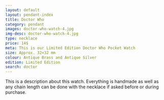 ```yaml
---
layout: default
layout: pendant-index
title: Doctor Who
category: pendant
images: doctor-who-watch-4.jpg
img-desc: doctor-who-watch-4.jpg
type: necklace
price: 14$
meta: This is our Limited Edition Doctor Who Pocket Watch
size: Approx. 32×32 mm
colour: Antique Brass and Antique Silver
edition: Limited Edition
search: doctor
---
```


This is a description about this watch. Everything is handmade as well as any chain length can be done with the necklace if asked before or during purchase.
